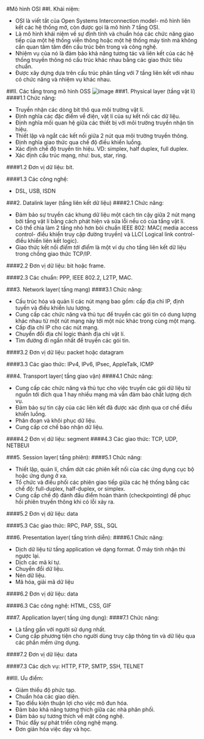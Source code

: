 #Mô hình OSI
##I. Khái niệm:
- OSI là viết tắt của Open Systems Interconnection model- mô hình liên kết các hệ thống mở, còn được gọi là mô hình 7 tầng OSI. 
- Là mô hình khái niệm về sự định tính và chuẩn hóa các chức năng giao tiếp của một hệ thống viễn thông hoặc một hệ thống máy tính mà không cần quan tâm tâm đến cấu trúc bên trong và công nghệ.
- Nhiệm vụ của nó là đảm bảo khả năng tương tác và liên kết của các hệ thống truyền thông nó cấu trúc khác nhau bằng các giao thức tiêu chuẩn.
- Được xây dựng dựa trên cấu trúc phân tầng với 7 tầng liên kết với nhau có chức năng và nhiệm vụ khác nhau.

##II. Các tầng trong mô hình OSS
![image](https://upload.wikimedia.org/wikipedia/commons/d/d3/Osi-model-jb.png)
###1. Physical layer (tầng vật lí)
####1.1 Chức năng:
- Truyền nhận các dòng bit thô qua môi trường vật lí.
- Định nghĩa các đặc điểm về điện, vật lí của sự kết nối các dữ liệu.
- Định nghĩa mối quan hệ giữa các thiết bị với môi trường truyền nhận tín hiệu.
- Thiết lập và ngắt các kết nối giữa 2 nút qua môi trường truyền thông.
- Định nghĩa giao thức qua chế độ điều khiển luồng.
- Xác định chế độ truyền tín hiệu. VD: simplex, half duplex, full duplex.
- Xác định cấu trúc mạng, như: bus, star, ring.

####1.2 Đơn vị dữ liệu: bit.

####1.3 Các công nghệ:
- DSL, USB, ISDN

###2. Datalink layer (tầng liên kết dữ liệu)
####2.1 Chức năng:
- Đảm bảo sự truyền các khung dữ liệu một cách tin cậy giữa 2 nút mạng bởi tầng vật lí bằng cách phát hiện và sửa lỗi nếu có của tầng vật lí.
- Có thể chia làm 2 tầng nhỏ hơn bỏi chuẩn IEEE 802: MAC( media access control- điều khiển truy cập đường truyền) và LLC( Logical link control- điều khiển liên kết logic).
- Giao thức kết nối *điểm tới điểm* là một ví dụ cho tầng liên kết dữ liệu trong chồng giao thức TCP/IP.
 
####2.2 Đơn vị dữ liệu: bit hoặc frame.

####2.3 Các chuẩn: PPP, IEEE 802.2, L2TP, MAC.

###3. Network layer( tầng mạng)
####3.1 Chức năng:
- Cấu trúc hóa và quản lí các nút mạng bao gồm: cấp địa chỉ IP, định tuyến và điều khiển lưu lượng.
- Cung cấp các chức năng và thủ tục để truyền các gói tin có dung lượng khác nhau từ một nút mạng này tới một núc khác trong cùng một mạng.
- Cấp địa chỉ IP cho các nút mạng.
- Chuyển đổi địa chỉ logic thành địa chỉ vật lí.
- Tìm đường đi ngắn nhất để truyền các gói tin.

####3.2 Đơn vị dữ liệu: packet hoặc datagram

####3.3 Các giao thức: IPv4, IPv6, IPsec, AppleTalk, ICMP

###4. Transport layer( tầng giao vận)
####4.1 Chức năng:
- Cung cấp các chức năng và thủ tục cho việc truyền các gói dữ liệu từ nguồn tới đích qua 1 hay nhiều mạng mà vẫn đảm bảo chất lượng dịch vụ.
- Đảm bảo sự tin cậy của các liên kết đã được xác định qua cơ chế điều khiển luồng.
- Phân đoạn và khôi phục dữ liệu.
- Cung cấp cơ chế báo nhận dữ liệu.

####4.2 Đơn vị dữ liệu: segment
####4.3 Các giao thức: TCP, UDP, NETBEUI

###5. Session layer( tầng phiên):
####5.1 Chức năng:
- Thiết lập, quản lí, chấm dứt các phiên kết nối của các ứng dụng cục bộ hoặc ứng dụng ở xa.
- Tổ chức và điều phối các phiên giao tiếp giữa các hệ thống bằng các chế độ: full-duplex, half-duplex, or simplex.
- Cung cấp chế độ đánh đấu điểm hoàn thành (checkpointing) để phục hồi phiên truyền thông khi có lỗi xảy ra.

####5.2 Đơn vị dữ liệu: data

####5.3 Các giao thức: RPC, PAP, SSL, SQL

###6. Presentation layer( tầng trình diễn):
####6.1 Chức năng:
- Dịch dữ liệu từ tầng application vè dạng format.
Ở máy tính nhận thì ngược lại.
- Dịch các mã kí tự.
- Chuyển đổi dữ liệu.
- Nén dữ liệu.
- Mã hóa, giải mã dữ liệu

####6.2 Đơn vị dữ liệu: data

####6.3 Các công nghệ: HTML, CSS, GIF

###7. Application layer( tầng ứng dụng):
####7.1 Chức năng:
- Là tầng gần với người sử dụng nhất.
- Cung cấp phương tiện cho người dùng truy cập thông tin và dữ liệu qua các phần mềm ứng dụng.

####7.2 Đơn vị dữ liệu: data

####7.3 Các dịch vụ: HTTP, FTP, SMTP, SSH, TELNET

##III. Ưu điểm:
- Giảm thiểu độ phức tạp.
- Chuẩn hóa các giao diện.
- Tạo điều kiện thuận lợi cho việc mô đun hóa.
- Đảm bảo khả năng tương thích giữa các nhà phân phối.
- Đảm bảo sự tương thích về mặt công nghệ.
- Thúc đẩy sự phát triển công nghệ mạng.
- Đơn giản hóa việc dạy và học.
